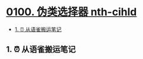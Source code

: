 # [0100. 伪类选择器 nth-cihld](https://github.com/tnotesjs/TNotes.javascript/tree/main/notes/0100.%20%E4%BC%AA%E7%B1%BB%E9%80%89%E6%8B%A9%E5%99%A8%20nth-cihld)

<!-- region:toc -->

- [1. ⏰ 从语雀搬运笔记](#1--从语雀搬运笔记)

<!-- endregion:toc -->

## 1. ⏰ 从语雀搬运笔记
